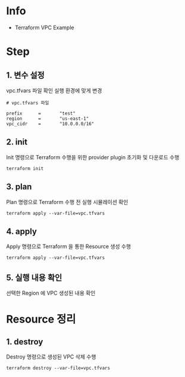 # Info
* Terraform VPC Example


# Step

## 1. 변수 설정
vpc.tfvars 파일 확인 
실행 환경에 맞게 변경  

```
# vpc.tfvars 파일

prefix      =       "test"
region      =       "us-east-1"
vpc_cidr    =       "10.0.0.0/16"
```

## 2. init  
Init 명령으로 Terraform 수행을 위한 provider plugin 초기화 및 다운로드 수행

```
terraform init
```

## 3. plan  
Plan 명령으로 Terraform 수행 전 실행 시뮬레이션 확인
```
terraform apply --var-file=vpc.tfvars
```  

## 4. apply  
Apply 명령으로 Terraform 을 통한 Resource 생성 수행
```
terraform apply --var-file=vpc.tfvars
```  

## 5. 실행 내용 확인
선택한 Region 에 VPC 생성된 내용 확인 


# Resource 정리

## 1. destroy
Destroy 명령으로 생성된 VPC 삭제 수행
```
terraform destroy --var-file=vpc.tfvars
```
